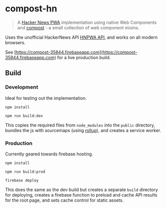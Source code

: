 # compost-hn

> A [Hacker News PWA](https://hnpwa.com/) implementation using native Web Components and [compost](https://github.com/lamplightdev/compost) - a small collection of web component mixins.

Uses the unofficial HackerNews API [HNPWA API](https://github.com/tastejs/hacker-news-pwas/blob/master/docs/api.md), and works on all modern browsers.

See [https://compost-35844.firebaseapp.com](https://compost-35844.firebaseapp.com) for a live production build.

## Build

### Development

Ideal for testing out the implementation.

`npm install`

`npm run build:dev`

This copies the required files from `node_modules` into the `public` directory, bundles the js with sourcemaps (using [rollup](https://rollupjs.org)), and creates a service worker.


### Production

Currently geared towards firebase hosting.

`npm install`

`npm run build:prod`

`firebase deploy`

This does the same as the dev build but creates a separate `build` directory for deploying, creates a firebase function to preload and cache API results for the root page, and sets cache control for static assets.

